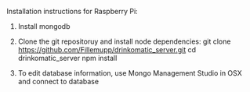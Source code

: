 Installation instructions for Raspberry Pi:

1. Install mongodb

2. Clone the git repositoruy and install node dependencies:
git clone https://github.com/Fillemupp/drinkomatic_server.git
cd drinkomatic_server
npm install

3. To edit database information, use Mongo Management Studio in OSX and connect to database


